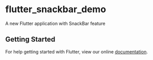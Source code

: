 # flutter_snackbar_demo

A new Flutter application with SnackBar feature

## Getting Started

For help getting started with Flutter, view our online
[documentation](https://flutter.io/).
